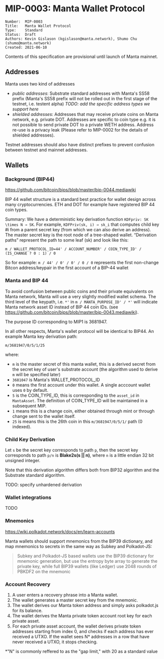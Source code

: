 # MIP-0003: Manta Wallet Protocol

```
Number:  MIP-0003
Title:   Manta Wallet Protocol
Type:    Standard
Status:  Draft
Authors: Kevin Gislason (kgislason@manta.network), Shumo Chu (shumo@manta.network)
Created: 2021-06-10
```

Contents of this specification are provisional until launch of Manta mainnet.

## Addresses

Manta uses two kind of addresses

- _public addresses_: Substrate standard addresses with Manta's SS58 prefix (Manta's SS58 prefix will not be rolled out in the first stage of the testnet, i.e. testent alpha)
  _TODO: add the specific address types we support here_
- _shielded addresses_: Addresses that may receive private coins on Manta network, e.g. private DOT. Addresses are specific to coin type e.g. it is not possible to send private DOT to a private WETH address. Address re-use is a privacy leak (Please refer to MIP-0002 for the details of shielded addresses).

Testnet addresses should also have distinct prefixes to prevent confusion between testnet and mainnet addresses.

## Wallets

### Background (BIP44)

https://github.com/bitcoin/bips/blob/master/bip-0044.mediawiki

BIP 44 wallet structure is a standard best practice for wallet design across many cryptocurrencies. ETH and DOT for example have registered BIP 44 coin types.

Summary: We have a deterministic key derivation function `KDFpriv: SK \times N → SK`. For example, `KDFPriv(sk, i) → sk_i` that computes child key #i from a parent secret key (from which we can also derive an address). The master secret key is the root node of a tree-shaped wallet. “Derivation paths” represent the path to some leaf (sk) and look like this:

`m / WALLET_PROTOCOL_ID=44' / ACCOUNT_NUMBER' / COIN_TYPE_ID' / (IS_CHANGE ? 0 : 1) / 0`

So for example: `m / 44' / 0' / 0' / 0 / 0` represents the first non-change Bitcon address/keypair in the first account of a BIP-44 wallet


### Manta and BIP 44

To avoid confusion between public coins and their private equivalents on Manta network, Manta will use a very slightly modified wallet schema. The third level of the keypath, i.e. `*'` in `m / MANTA_PURPOSE_ID' / *'` will indicate Manta network asset ID instead of BIP 44 coin IDs. (see https://github.com/bitcoin/bips/blob/master/bip-0043.mediawiki). 

The purpose ID corresponding to MIP1 is 3681947.

In all other respects, Manta's wallet protocol will be identical to BIP44. An example Manta key derivation path:

`m/3681947/0/5/1/25`

where:
- `m` is the master secret of this manta wallet, this is a derived secret from the secret key of user's substrate account (the algorithm used to derive `m` will be specified later)
- `3681047` is Manta's WALLET_PROTOCOL_ID
- `0` means the first account under this wallet. A single acccount wallet uses `0` by default.
- `5` is the COIN_TYPE_ID, this is corresponding to the `asset_id` in `MantaAsset`. The definition of COIN_TYPE_ID will be maintained in a subsequent MIP.
- `1` means this is a change coin, either obtained through mint or through change sent to the wallet itself. 
- `25` is means this is the 26th coin in this `m/3681947/0/5/1/` path (0 indexed).

### Child Key Derivation

Let `s` be the secret key corresponds to path `p`, then the secret key corresponds to path `p/n` is **Blake2s(s || n)**, where `n` is a 
little endian 32 bit unsigned integer.

Note that this derivation algorithm differs both from BIP32 algorithm and the Substrate standard algorithm.

TODO: specify unhardened derivation


### Wallet integrations

TODO


### Mnemonics

https://wiki.polkadot.network/docs/en/learn-accounts

Manta wallets should support mnemonics from the BIP39 dictionary, and map mnemonics to secrets in the same way as Subkey and Polkadot-JS:

> Subkey and Polkadot-JS based wallets use the BIP39 dictionary for mnemonic generation, but use the entropy byte array to generate the private key, while full BIP39 wallets (like Ledger) use 2048 rounds of PBKDF2 on the mnemonic

### Account Recovery

1. A user enters a recovery phrase into a Manta wallet.
2. The wallet generates a master secret key from the mnemonic.
3. The wallet derives our Manta token address and simply asks polkadot.js for its balance.
4. The wallet derives the Manta private token account root key for each private asset.
5. For each private asset account, the wallet derives private token addresses starting from index 0, and checks if each address has ever received a UTXO. If the wallet sees N\* addresses in a row that have never received a UTXO, it stops checking.

\*"N" is commonly reffered to as the "gap limit," with 20 as a standard value
